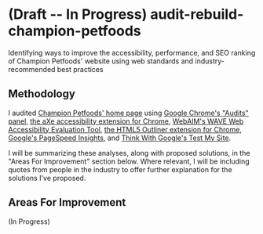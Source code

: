 # (Draft -- In Progress) audit-rebuild-champion-petfoods
Identifying ways to improve the accessibility, performance, and SEO ranking of Champion Petfoods' website using web standards and industry-recommended best practices

## Methodology

I audited [Champion Petfoods' home page](https://www.championpetfoods.com/) using [Google Chrome's "Audits" panel](https://developers.google.com/web/tools/lighthouse/#devtools), [the aXe accessibility extension for Chrome](https://chrome.google.com/webstore/detail/axe/lhdoppojpmngadmnindnejefpokejbdd), [WebAIM's WAVE Web Accessibility Evaluation Tool](https://wave.webaim.org/), [the HTML5 Outliner extension for Chrome](https://chrome.google.com/webstore/detail/html5-outliner/afoibpobokebhgfnknfndkgemglggomo?hl=en), [Google's PageSpeed Insights](https://developers.google.com/speed/pagespeed/insights/), and [Think With Google's Test My Site](https://testmysite.thinkwithgoogle.com/).

I will be summarizing these analyses, along with proposed solutions, in the "Areas For Improvement" section below. Where relevant, I will be including quotes from people in the industry to offer further explanation for the solutions I've proposed.

## Areas For Improvement

(In Progress)
